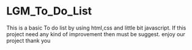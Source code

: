 # LGM_To_Do_List
This is a basic To do list by using html,css and little bit javascript.
If this project need any kind of improvement then must be suggest.
enjoy our project thank you
